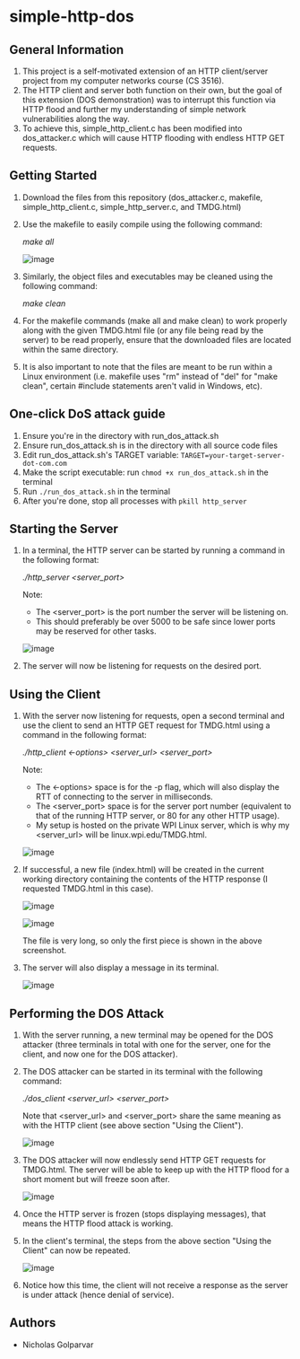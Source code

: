 # simple-http-dos

## General Information
1. This project is a self-motivated extension of an HTTP client/server project from my computer networks course (CS 3516).
2. The HTTP client and server both function on their own, but the goal of this extension (DOS demonstration) was to interrupt this function via HTTP flood and further my understanding of simple network vulnerabilities along the way.
3. To achieve this, simple_http_client.c has been modified into dos_attacker.c which will cause HTTP flooding with endless HTTP GET requests.

## Getting Started
1. Download the files from this repository (dos_attacker.c, makefile, simple_http_client.c, simple_http_server.c, and TMDG.html)
2. Use the makefile to easily compile using the following command:

   _make all_

    ![image](https://github.com/user-attachments/assets/e4cea051-c71e-4ccd-b0eb-17c7823d5029)


3. Similarly, the object files and executables may be cleaned using the following command:

   _make clean_

4. For the makefile commands (make all and make clean) to work properly along with the given TMDG.html file (or any file being read by the server) to be read properly, ensure that the downloaded files are located within the same directory.

5. It is also important to note that the files are meant to be run within a Linux environment (i.e. makefile uses "rm" instead of "del" for "make clean", certain #include statements aren't valid in Windows, etc).

## One-click DoS attack guide

1. Ensure you're in the directory with run_dos_attack.sh
2. Ensure run_dos_attack.sh is in the directory with all source code files
3. Edit run_dos_attack.sh's TARGET variable: `TARGET=your-target-server-dot-com.com`
4. Make the script executable: run
       `chmod +x run_dos_attack.sh`
   in the terminal
6. Run
   `./run_dos_attack.sh`
   in the terminal
7. After you're done, stop all processes with
   `pkill http_server`


## Starting the Server

1. In a terminal, the HTTP server can be started by running a command in the following format:

   _./http_server <server_port>_

    Note:
    - The <server_port> is the port number the server will be listening on.
    - This should preferably be over 5000 to be safe since lower ports may be reserved for other tasks.

    ![image](https://github.com/user-attachments/assets/993cc864-bf34-498e-bf5a-bf64dc3bad5a)

2. The server will now be listening for requests on the desired port.

## Using the Client

1. With the server now listening for requests, open a second terminal and use the client to send an HTTP GET request for TMDG.html using a command in the following format:

   _./http_client <-options> <server_url> <server_port>_

   Note:
   - The <-options> space is for the -p flag, which will also display the RTT of connecting to the server in milliseconds.
   - The <server_port> space is for the server port number (equivalent to that of the running HTTP server, or 80 for any other HTTP usage).
   - My setup is hosted on the private WPI Linux server, which is why my <server_url> will be linux.wpi.edu/TMDG.html.

    ![image](https://github.com/user-attachments/assets/4f3485a1-0e1f-41ff-94f0-1b7943a974d7)

2. If successful, a new file (index.html) will be created in the current working directory containing the contents of the HTTP response (I requested TMDG.html in this case).

    ![image](https://github.com/user-attachments/assets/027f2f0b-9141-4483-bf9d-5cc342561366)


    ![image](https://github.com/user-attachments/assets/2462eb3f-cdd7-415a-b3aa-86edd249f993)

   The file is very long, so only the first piece is shown in the above screenshot.

3. The server will also display a message in its terminal.

    ![image](https://github.com/user-attachments/assets/7b712085-5e4c-4d0a-a364-b9f2f83c7639)

## Performing the DOS Attack

1. With the server running, a new terminal may be opened for the DOS attacker (three terminals in total with one for the server, one for the client, and now one for the DOS attacker).
  
2. The DOS attacker can be started in its terminal with the following command:

   _./dos_client <server_url> <server_port>_

   Note that <server_url> and <server_port> share the same meaning as with the HTTP client (see above section "Using the Client").
   
    ![image](https://github.com/user-attachments/assets/6d8127d0-86c2-4b95-9399-5f9253a0a74b)

4. The DOS attacker will now endlessly send HTTP GET requests for TMDG.html. The server will be able to keep up with the HTTP flood for a short moment but will freeze soon after.

    ![image](https://github.com/user-attachments/assets/82da6eb1-f90a-4e8b-a569-09b5761b48f7)

5. Once the HTTP server is frozen (stops displaying messages), that means the HTTP flood attack is working.

6. In the client's terminal, the steps from the above section "Using the Client" can now be repeated.

    ![image](https://github.com/user-attachments/assets/28a46fec-5036-4476-b738-a10941bae574)

7. Notice how this time, the client will not receive a response as the server is under attack (hence denial of service).

## Authors
 - Nicholas Golparvar

